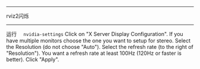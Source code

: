**********
rviz2闪烁
**********
运行
```  nvidia-settings```
Click on "X Server Display Configuration". If you have multiple monitors choose the one you want to setup for stereo. Select the Resolution (do not choose "Auto"). Select the refresh rate (to the right of "Resolution"). You want a refresh rate at least 100Hz (120Hz or faster is better). Click "Apply".